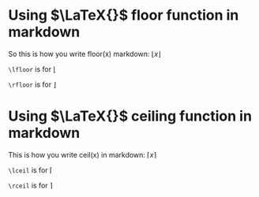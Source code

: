 # Using $\LaTeX{}$ floor function in markdown

So this is how you write floor(x) markdown:
$\lfloor x \rfloor$

`\lfloor` is for $\lfloor$

`\rfloor` is for $\rfloor$

# Using $\LaTeX{}$ ceiling function in markdown

This is how you write ceil(x) in markdown:
$\lceil x \rceil$

`\lceil` is for $\lceil$

`\rceil` is for $\rceil$
